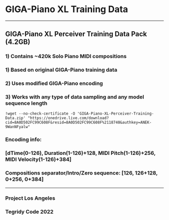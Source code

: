 # GIGA-Piano XL Training Data

***

## GIGA-Piano XL Perceiver Training Data Pack (4.2GB)

### 1) Contains ~420k Solo Piano MIDI compositions
### 1) Based on original GIGA-Piano training data
### 2) Uses modified GIGA-Piano encoding
### 3) Works with any type of data sampling and any model sequence length

```
!wget --no-check-certificate -O 'GIGA-Piano-XL-Perceiver-Training-Data.zip' "https://onedrive.live.com/download?cid=8A0D502FC99C608F&resid=8A0D502FC99C608F%2118740&authkey=ANEK-9WanNFyalw"
```

### Encoding info:
### [dTime(0-126), Duration(1-126)+128, MIDI Pitch(1-126)+256, MIDI Velocity(1-126)+384]
### Compositions separator/Intro/Zero sequence: [126, 126+128, 0+256, 0+384]

***

### Project Los Angeles
### Tegridy Code 2022
